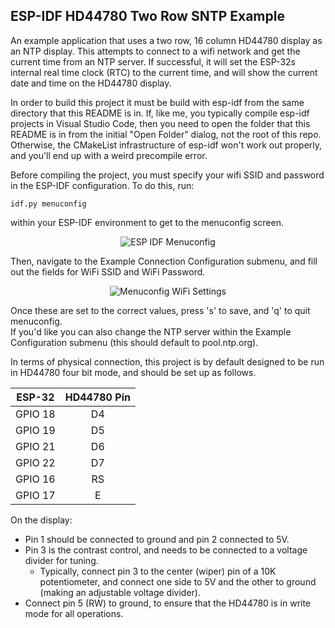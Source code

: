 ## ESP-IDF HD44780 Two Row SNTP Example

An example application that uses a two row, 16 column HD44780 display as an NTP display.
This attempts to connect to a wifi network and get the current time from an NTP server.
If successful, it will set the ESP-32s internal real time clock (RTC) to the current time,
and will show the current date and time on the HD44780 display.

In order to build this project it must be build with esp-idf from the same directory that
this README is in.  If, like me, you typically compile esp-idf projects in Visual Studio
Code, then you need to open the folder that this README is in from the initial "Open Folder"
dialog, not the root of this repo.  Otherwise, the CMakeList infrastructure of esp-idf
won't work out properly, and you'll end up with a weird precompile error.

Before compiling the project, you must specify your wifi SSID and password in the ESP-IDF
configuration.  To do this, run:
```
idf.py menuconfig
```
within your ESP-IDF environment to get to the menuconfig screen.  

<p align="center">
    <img src="../../../resources/esp_menuconfig.png" alt="ESP IDF Menuconfig" />
</p>

Then, navigate to the Example Connection Configuration submenu, and fill out the fields 
for WiFi SSID and WiFi Password.  

<p align="center">
    <img src="../../../resources/menuconfig_wifi_settings.png" alt="Menuconfig WiFi Settings" />
</p>

Once these are set to the correct values, press 's' to save, and 'q' to quit menuconfig.  
If you'd like you can also change the NTP server within the Example Configuration submenu 
(this should default to pool.ntp.org).

In terms of physical connection, this project is by default designed to be run in HD44780 
four bit mode, and should be set up as follows.

| ESP-32 | HD44780 Pin |
| :---: | :---: |
| GPIO 18  | D4 |
| GPIO 19  | D5 |
| GPIO 21  | D6 |
| GPIO 22  | D7 |
| GPIO 16  | RS |
| GPIO 17  | E |

On the display: 
- Pin 1 should be connected to ground and pin 2 connected to 5V.  
- Pin 3 is the contrast control, and needs to be connected to a voltage divider for tuning.  
    - Typically, connect pin 3 to the center (wiper) pin of a 10K potentiometer, and connect 
    one side to 5V and the other to ground (making an adjustable voltage divider).  
- Connect pin 5 (RW) to ground, to ensure that the HD44780 is in write mode for all operations.
